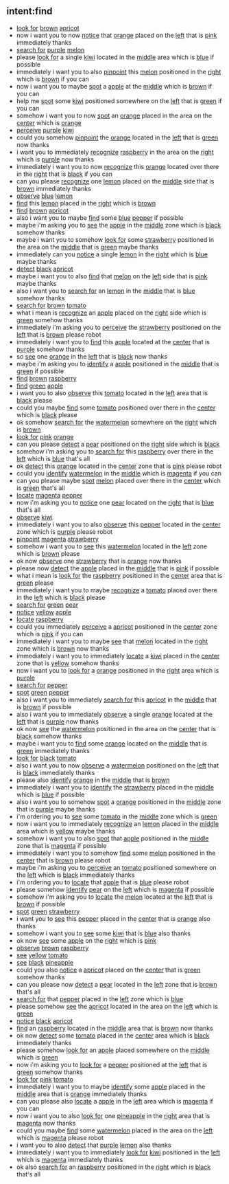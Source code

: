 ## intent:find
- [look for](action) [brown](object_color) [apricot](object_name)
- now i want you to now [notice](action) that [orange](object_name) placed on the [left](placement_origin) that is [pink](object_color) immediately thanks
- [search for](action) [purple](object_color) [melon](object_name)
- please [look for](action) a single [kiwi](object_name) located in the [middle](placement_origin) area which is [blue](object_color) if possible
- immediately i want you to also [pinpoint](action) this [melon](object_name) positioned in the [right](placement_origin) which is [brown](object_color) if you can
- now i want you to maybe [spot](action) a [apple](object_name) at the [middle](placement_origin) which is [brown](object_color) if you can
- help me [spot](action) some [kiwi](object_name) positioned somewhere on the [left](placement_origin) that is [green](object_color) if you can
- somehow i want you to now [spot](action) an [orange](object_name) placed in the area on the [center](placement_origin) which is [orange](object_color)
- [perceive](action) [purple](object_color) [kiwi](object_name)
- could you somehow [pinpoint](action) the [orange](object_name) located in the [left](placement_origin) that is [green](object_color) now thanks
- i want you to immediately [recognize](action) [raspberry](object_name) in the area on the [right](placement_origin) which is [purple](object_color) now thanks
- immediately i want you to now [recognize](action) this [orange](object_name) located over there in the [right](placement_origin) that is [black](object_color) if you can
- can you please [recognize](action) one [lemon](object_name) placed on the [middle](placement_origin) side that is [brown](object_color) immediately thanks
- [observe](action) [blue](object_color) [lemon](object_name)
- [find](action) this [lemon](object_name) placed in the [right](placement_origin) which is [brown](object_color)
- [find](action) [brown](object_color) [apricot](object_name)
- also i want you to maybe [find](action) some [blue](object_color) [pepper](object_name) if possible
- maybe i'm asking you to [see](action) the [apple](object_name) in the [middle](placement_origin) zone which is [black](object_color) somehow thanks
- maybe i want you to somehow [look for](action) some [strawberry](object_name) positioned in the area on the [middle](placement_origin) that is [green](object_color) maybe thanks
- immediately can you [notice](action) a single [lemon](object_name) in the [right](placement_origin) which is [blue](object_color) maybe thanks
- [detect](action) [black](object_color) [apricot](object_name)
- maybe i want you to also [find](action) that [melon](object_name) on the [left](placement_origin) side that is [pink](object_color) maybe thanks
- also i want you to [search for](action) an [lemon](object_name) in the [middle](placement_origin) that is [blue](object_color) somehow thanks
- [search for](action) [brown](object_color) [tomato](object_name)
- what i mean is [recognize](action) an [apple](object_name) placed on the [right](placement_origin) side which is [green](object_color) somehow thanks
- immediately i'm asking you to [perceive](action) the [strawberry](object_name) positioned on the [left](placement_origin) that is [brown](object_color) please robot
- immediately i want you to [find](action) this [apple](object_name) located at the [center](placement_origin) that is [purple](object_color) somehow thanks
- so [see](action) one [orange](object_name) in the [left](placement_origin) that is [black](object_color) now thanks
- maybe i'm asking you to [identify](action) a [apple](object_name) positioned in the [middle](placement_origin) that is [green](object_color) if possible
- [find](action) [brown](object_color) [raspberry](object_name)
- [find](action) [green](object_color) [apple](object_name)
- i want you to also [observe](action) this [tomato](object_name) located in the [left](placement_origin) area that is [black](object_color) please
- could you maybe [find](action) some [tomato](object_name) positioned over there in the [center](placement_origin) which is [black](object_color) please
- ok somehow [search for](action) the [watermelon](object_name) somewhere on the [right](placement_origin) which is [brown](object_color)
- [look for](action) [pink](object_color) [orange](object_name)
- can you please [detect](action) a [pear](object_name) positioned on the [right](placement_origin) side which is [black](object_color)
- somehow i'm asking you to [search for](action) this [raspberry](object_name) over there in the [left](placement_origin) which is [blue](object_color) that's all
- ok [detect](action) this [orange](object_name) located in the [center](placement_origin) zone that is [pink](object_color) please robot
- could you [identify](action) [watermelon](object_name) in the [middle](placement_origin) which is [magenta](object_color) if you can
- can you please maybe [spot](action) [melon](object_name) placed over there in the [center](placement_origin) which is [green](object_color) that's all
- [locate](action) [magenta](object_color) [pepper](object_name)
- now i'm asking you to [notice](action) one [pear](object_name) located on the [right](placement_origin) that is [blue](object_color) that's all
- [observe](action) [kiwi](object_name)
- immediately i want you to also [observe](action) this [pepper](object_name) located in the [center](placement_origin) zone which is [purple](object_color) please robot
- [pinpoint](action) [magenta](object_color) [strawberry](object_name)
- somehow i want you to [see](action) this [watermelon](object_name) located in the [left](placement_origin) zone which is [brown](object_color) please
- ok now [observe](action) one [strawberry](object_name) that is [orange](object_color) now thanks
- please now [detect](action) the [apple](object_name) placed in the [middle](placement_origin) that is [pink](object_color) if possible
- what i mean is [look for](action) the [raspberry](object_name) positioned in the [center](placement_origin) area that is [green](object_color) please
- immediately i want you to maybe [recognize](action) a [tomato](object_name) placed over there in the [left](placement_origin) which is [black](object_color) please
- [search for](action) [green](object_color) [pear](object_name)
- [notice](action) [yellow](object_color) [apple](object_name)
- [locate](action) [raspberry](object_name)
- could you immediately [perceive](action) a [apricot](object_name) positioned in the [center](placement_origin) zone which is [pink](object_color) if you can
- immediately i want you to maybe [see](action) that [melon](object_name) located in the [right](placement_origin) zone which is [brown](object_color) now thanks
- immediately i want you to immediately [locate](action) a [kiwi](object_name) placed in the [center](placement_origin) zone that is [yellow](object_color) somehow thanks
- now i want you to [look for](action) a [orange](object_name) positioned in the [right](placement_origin) area which is [purple](object_color)
- [search for](action) [pepper](object_name)
- [spot](action) [green](object_color) [pepper](object_name)
- also i want you to immediately [search for](action) this [apricot](object_name) in the [middle](placement_origin) that is [brown](object_color) if possible
- also i want you to immediately [observe](action) a single [orange](object_name) located at the [left](placement_origin) that is [purple](object_color) now thanks
- ok now [see](action) the [watermelon](object_name) positioned in the area on the [center](placement_origin) that is [black](object_color) somehow thanks
- maybe i want you to [find](action) some [orange](object_name) located on the [middle](placement_origin) that is [green](object_color) immediately thanks
- [look for](action) [black](object_color) [tomato](object_name)
- also i want you to now [observe](action) a [watermelon](object_name) positioned on the [left](placement_origin) that is [black](object_color) immediately thanks
- please also [identify](action) [orange](object_name) in the [middle](placement_origin) that is [brown](object_color)
- immediately i want you to [identify](action) the [strawberry](object_name) placed in the [middle](placement_origin) which is [blue](object_color) if possible
- also i want you to somehow [spot](action) a [orange](object_name) positioned in the [middle](placement_origin) zone that is [purple](object_color) maybe thanks
- i'm ordering you to [see](action) some [tomato](object_name) in the [middle](placement_origin) zone which is [green](object_color)
- now i want you to immediately [recognize](action) an [lemon](object_name) placed in the [middle](placement_origin) area which is [yellow](object_color) maybe thanks
- somehow i want you to also [spot](action) that [apple](object_name) positioned in the [middle](placement_origin) zone that is [magenta](object_color) if possible
- immediately i want you to somehow [find](action) some [melon](object_name) positioned in the [center](placement_origin) that is [brown](object_color) please robot
- maybe i'm asking you to [perceive](action) an [tomato](object_name) positioned somewhere on the [left](placement_origin) which is [black](object_color) immediately thanks
- i'm ordering you to [locate](action) that [apple](object_name) that is [blue](object_color) please robot
- please somehow [identify](action) [pear](object_name) on the [left](placement_origin) which is [magenta](object_color) if possible
- somehow i'm asking you to [locate](action) the [melon](object_name) located at the [left](placement_origin) that is [brown](object_color) if possible
- [spot](action) [green](object_color) [strawberry](object_name)
- i want you to [see](action) this [pepper](object_name) placed in the [center](placement_origin) that is [orange](object_color) also thanks
- somehow i want you to [see](action) some [kiwi](object_name) that is [blue](object_color) also thanks
- ok now [see](action) some [apple](object_name) on the [right](placement_origin) which is [pink](object_color)
- [observe](action) [brown](object_color) [raspberry](object_name)
- [see](action) [yellow](object_color) [tomato](object_name)
- [see](action) [black](object_color) [pineapple](object_name)
- could you also [notice](action) a [apricot](object_name) placed on the [center](placement_origin) that is [green](object_color) somehow thanks
- can you please now [detect](action) a [pear](object_name) located in the [left](placement_origin) zone that is [brown](object_color) that's all
- [search for](action) that [pepper](object_name) placed in the [left](placement_origin) zone which is [blue](object_color)
- please somehow [see](action) the [apricot](object_name) located in the area on the [left](placement_origin) which is [green](object_color)
- [notice](action) [black](object_color) [apricot](object_name)
- [find](action) an [raspberry](object_name) located in the [middle](placement_origin) area that is [brown](object_color) now thanks
- ok now [detect](action) some [tomato](object_name) placed in the [center](placement_origin) area which is [black](object_color) immediately thanks
- please somehow [look for](action) an [apple](object_name) placed somewhere on the [middle](placement_origin) which is [green](object_color)
- now i'm asking you to [look for](action) a [pepper](object_name) positioned at the [left](placement_origin) that is [green](object_color) somehow thanks
- [look for](action) [pink](object_color) [tomato](object_name)
- immediately i want you to maybe [identify](action) some [apple](object_name) placed in the [middle](placement_origin) area that is [orange](object_color) immediately thanks
- can you please also [locate](action) a [apple](object_name) in the [left](placement_origin) area which is [magenta](object_color) if you can
- now i want you to also [look for](action) one [pineapple](object_name) in the [right](placement_origin) area that is [magenta](object_color) now thanks
- could you maybe [find](action) some [watermelon](object_name) placed in the area on the [left](placement_origin) which is [magenta](object_color) please robot
- i want you to also [detect](action) that [purple](object_color) [lemon](object_name) also thanks
- immediately i want you to immediately [look for](action) [kiwi](object_name) positioned in the [left](placement_origin) which is [magenta](object_color) immediately thanks
- ok also [search for](action) an [raspberry](object_name) positioned in the [right](placement_origin) which is [black](object_color) that's all

